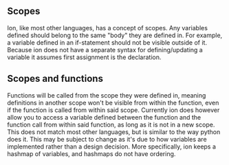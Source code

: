 ## Scopes
[scopes]: #scopes

Ion, like most other languages, has a concept of scopes. Any variables defined should belong to
the same "body" they are defined in. For example, a variable defined in an if-statement should not
be visible outside of it. Because ion does not have a separate syntax for defining/updating a
variable it assumes first assignment is the declaration.

## Scopes and functions
[scopes-and-functions]: #scopes-and-functions

Functions will be called from the scope they were defined in, meaning definitions in another scope
won't be visible from within the function, even if the function is called from within said scope.
Currently ion does however allow you to access a variable defined between the function and the
function call from within said function, as long as it is not in a new scope. This does not match
most other languages, but is similar to the way python does it. This may be subject to change as
it's due to how variables are implemented rather than a design decision. More specifically, ion
keeps a hashmap of variables, and hashmaps do not have ordering.
